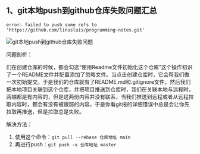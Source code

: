 ## 1、git本地push到github仓库失败问题汇总

```shell
error: failed to push some refs to 'https://github.com/linusluis/programming-notes.git' 
```    

![git本地push到github仓库失败问题](https://github-img.oss-cn-beijing.aliyuncs.com/programming_notes/git%26github/git%E6%9C%AC%E5%9C%B0push%E5%88%B0github%E4%BB%93%E5%BA%93%E5%A4%B1%E8%B4%A5%E9%97%AE%E9%A2%98.png?Expires=1651330235&OSSAccessKeyId=TMP.3Kj5gz4KoLrm9uZSjSNuErW6xzWaRyxg6Rh1DZXMd1VBCvAyHKUvqNh3JTogJYy6kZuLmdrCQ7ufd3Lxp8rGhXpRygSx8N&Signature=CjsHBGC%2Ban7XCQiNlSuIs6QCanU%3D&versionId=CAEQHRiBgIDmkPnqgxgiIGFiZjMyYzUzZTExNTQ2YzA4NDc1OWMzOTViMjczMjM5)

问题剖析：  
  
们在创建仓库的时候，都会勾选“使用Readme文件初始化这个仓库”这个操作初识了一个README文件并配置添加了忽略文件。当点击创建仓库时，它会帮我们做一次初始提交。于是我们的仓库就有了README.md和.gitignore文件，然后我们把本地项目关联到这个仓库，并把项目推送到仓库时，我们在关联本地与远程时，两端都是有内容的，但是这两份内容并没有联系，当我们推送到远程或者从远程拉取内容时，都会有没有被跟踪的内容，于是你看git报的详细错误中总是会让你先拉取再推送，但是拉取总是失败。  
  
    
解决方法：
1. 使用这个命令：`git pull --rebase 仓库地址 main`
2. 再进行push：`git push -u 仓库地址 master`

